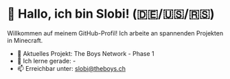 # 👋 Hallo, ich bin Slobi! (🇩🇪/🇺🇸/🇷🇸)

Willkommen auf meinem GitHub-Profil! Ich arbeite an spannenden Projekten in Minecraft.

- 🔭 Aktuelles Projekt: The Boys Network - Phase 1
- 🌱 Ich lerne gerade: -
- 📫 Erreichbar unter: slobi@theboys.ch
